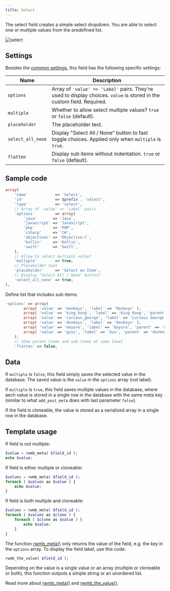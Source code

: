 ```yaml
---
title: Select
---
```


The select field creates a simple select dropdown. You are able to select one or multiple values from the predefined list.

![select](https://i.imgur.com/Bq0FGvM.png)

## Settings

Besides the [common settings](/field-settings/), this field has the following specific settings:

Name | Description
--- | ---
`options` | Array of `'value' => 'Label'` pairs. They're used to display choices. `value` is stored in the custom field. Required.
`multiple` | Whether to allow select multiple values? `true` or `false` (default).
`placeholder` | The placeholder text.
`select_all_none` | Display "Select All / None" button to fast toggle choices. Applied only when `multiple` is `true`.
`flatten` | Display sub items without indentation. `true` or `false` (default).

## Sample code

```php
array(
    'name'            => 'Select',
    'id'              => $prefix . 'select',
    'type'            => 'select',
    // Array of 'value' => 'Label' pairs
    'options'         => array(
        'java'       => 'Java',
        'javascript' => 'JavaScript',
        'php'        => 'PHP',
        'csharp'     => 'C#',
        'objectivec' => 'Objective-C',
        'kotlin'     => 'Kotlin',
        'swift'      => 'Swift',
    ),
    // Allow to select multiple value?
    'multiple'        => true,
    // Placeholder text
    'placeholder'     => 'Select an Item',
    // Display "Select All / None" button?
    'select_all_none' => true,
),
```

Define list that includes sub-items:

```php
'options' => array(
        array( 'value' => 'monkeys', 'label' => 'Monkeys' ),
        array( 'value' => 'king_kong', 'label' => 'King Kong', 'parent' => 'monkeys' ),
        array( 'value' => 'curious_george', 'label' => 'Curious George', 'parent' => 'monkeys' ),
        array( 'value' => 'donkeys', 'label' => 'Donkeys' ),
        array( 'value' => 'eeyore', 'label' => 'Eeyore', 'parent' => 'donkeys' ),
        array( 'value' => 'guss', 'label' => 'Gus', 'parent' => 'donkeys' ),
    ),
    // Show parent items and sub-items at same level
    'flatten' => false,
```

## Data

If `multiple` is `false`, this field simply saves the selected value in the database. The saved value is the `value` in the `options` array (not label).

If `multiple` is `true`, this field saves multiple values in the database, where aech value is stored in a single row in the database with the same meta key (similar to what `add_post_meta` does with last parameter `false`).

If the field is cloneable, the value is stored as a serialized array in a single row in the database.

## Template usage

If field is not multiple:

```php
$value = rwmb_meta( $field_id );
echo $value;
```

If field is either multiple or cloneable:

```php
$values = rwmb_meta( $field_id );
foreach ( $values as $value ) {
    echo $value;
}
```

If field is both multiple and cloneable:

```php
$values = rwmb_meta( $field_id );
foreach ( $values as $clone ) {
    foreach ( $clone as $value ) {
        echo $value;
    }
}
```

The function [rwmb_meta()](/functions/rwmb-meta/) only returns the value of the field, e.g. the key in the `options` array. To display the field label, use this code:

```php
rwmb_the_value( $field_id );
```

Depending on the value is a single value or an array (multiple or cloneable or both), this function outputs a simple string or an unordered list.

Read more about [rwmb_meta()](/functions/rwmb-meta/) and [rwmb_the_value()](/functions/rwmb-the-value/).
